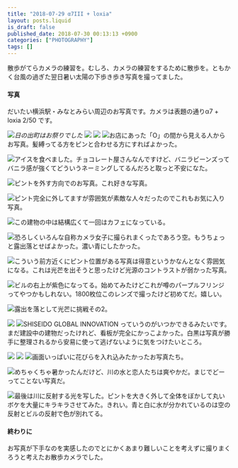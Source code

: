 ```yaml
---
title: "2018-07-29 α7III + loxia"
layout: posts.liquid
is_draft: false
published_date: 2018-07-30 00:13:13 +0900
categories: ["PHOTOGRAPHY"]
tags: []
---
```


散歩がてらカメラの練習を。むしろ、カメラの練習をするために散歩を。ともかく台風の過ぎた翌日暑い太陽の下歩き歩き写真を撮ってました。

#### 写真
だいたい横浜駅・みなとみらい周辺のお写真です。カメラは表題の通りα7 + loxia 2/50 です。

 ![](/public/images/2019/01/197bd-140Xsh5zPI8Qtt7fQGX3TfA.jpeg)_日の出町はお祭りでした_
 ![](/public/images/2019/01/f0945-1CHqUyeQ9cOirhg81uUnxFw.jpeg) ![](/public/images/2019/01/932eb-1T7W3yXpZs0FeBLMrQjg2Bg.jpeg) ![](/public/images/2019/01/68c93-1px99sUTsQRm9ahI9HZSXtg.jpeg)お店にあった「O」の間から見える人からお写真。髪縛ってる方をピンと合わせる方にすればよかった。

 ![](/public/images/2019/01/e7465-1l62bezEidy8n-6TLkRriMA.jpeg)アイスを食べました。チョコレート屋さんなんですけど、バニラビーンズってバニラ感が強くてどういうネーミングしてるんだろと取っと不安になた。

 ![](/public/images/2019/01/78933-1qK46kHvrO880mNA-cu5xYA.jpeg)ピントを外す方向でのお写真。これ好きな写真。

 ![](/public/images/2019/01/c3778-1IhFyzgIMOae8wvRYL14cZQ.jpeg)ピント完全に外してますが雰囲気が素敵な人々だったのでこれもお気に入り写真。

 ![](/public/images/2019/01/e62e9-1mtAuwKDrgtUPcjkYkW837Q.jpeg)この建物の中は結構広くて一回はカフェになっている。

 ![](/public/images/2019/01/5f8f9-1byyJ7V68dzwNAmsvenAREg.jpeg)恐ろしくいろんな自称カメラ女子に撮られまくったであろう空。もうちょっと露出落とせばよかった。濃い青にしたかった。

 ![](/public/images/2019/01/08de9-1AbQEp5hLesUp3Ahtn_3fDA.jpeg)こういう前方近くにピント位置がある写真は得意というかなんとなく雰囲気になる。これは光芒を出そうと思ったけど光源のコントラストが弱かった写真。

 ![](/public/images/2019/01/9aad2-1pao5oNPkJIKkT00bKuiGNQ.jpeg)ビルの右上が紫色になってる。始めてみたけどこれが噂のパープルフリンジってやつかもしれない。1800枚位このレンズで撮ったけど初めてだ。嬉しい。

 ![](/public/images/2019/01/881c4-1ZWyOWp0fKPGQPwzz1zkMLQ.jpeg)露出を落として光芒に挑戦その2。

 ![](/public/images/2019/01/18cf9-1Cra9i4ctoRPh86v_5wBY_g.jpeg) ![](/public/images/2019/01/78ac5-12t_anT1G9_2LZR2WGtPWow.jpeg)SHISEIDO GLOBAL INNOVATION っていうのがいつかできるみたいです。まだ建設中の建物だったけれど、看板が完全にかっこよかった。白黒は写真が勝手に整理されるから安易に使って逃げないように気をつけたいところ。

 ![](/public/images/2019/01/d25b4-1qo1YkRa8xsBWuSys-hAAqg.jpeg) ![](/public/images/2019/01/15a98-1cbh5ZKA1xwQgxGKf2BRm7Q.jpeg) ![](/public/images/2019/01/8af73-155CalWaDGhQu2fP_aumygw.jpeg)画面いっぱいに花びらを入れ込みたかったお写真たち。

 ![](/public/images/2019/01/cf368-1SKGkLm52huO-bgis0nRpNA.jpeg)めちゃくちゃ暑かったんだけど、川の水と恋人たちは爽やかだ。まじでどーってことない写真だ。

 ![](/public/images/2019/01/5f1dd-1THw32OTwNu_guHu9p4laHg.jpeg)最後は川に反射する光を写した。ピントを大きく外して全体をぼかして丸いボケを大量にキラキラさせてみた。きれい。青と白に水が分かれているのは空の反射とビルの反射で色が別れてる。

#### 終わりに
お写真が下手なのを実感したのでとにかくあまり難しいことを考えずに撮りまくろうと考えたお散歩カメラでした。


